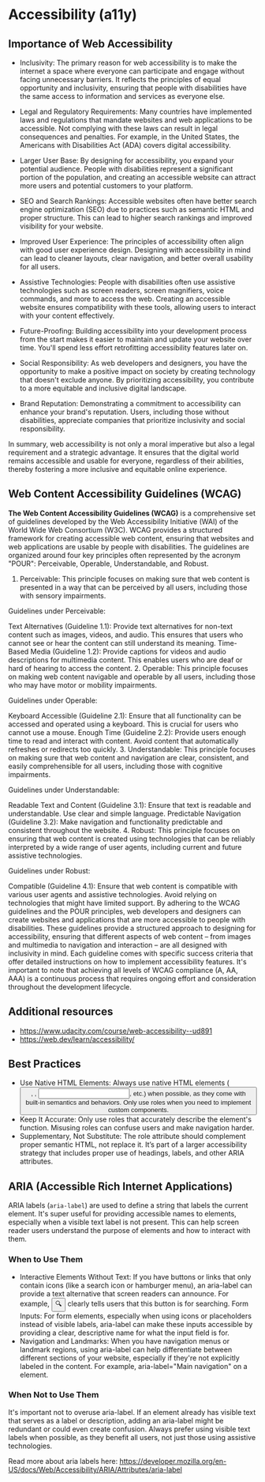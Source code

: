 # Accessibility (a11y)
## Importance of Web Accessibility
* Inclusivity: The primary reason for web accessibility is to make the internet a space where everyone can participate and engage without facing unnecessary barriers. It reflects the principles of equal opportunity and inclusivity, ensuring that people with disabilities have the same access to information and services as everyone else.

* Legal and Regulatory Requirements: Many countries have implemented laws and regulations that mandate websites and web applications to be accessible. Not complying with these laws can result in legal consequences and penalties. For example, in the United States, the Americans with Disabilities Act (ADA) covers digital accessibility.

* Larger User Base: By designing for accessibility, you expand your potential audience. People with disabilities represent a significant portion of the population, and creating an accessible website can attract more users and potential customers to your platform.

* SEO and Search Rankings: Accessible websites often have better search engine optimization (SEO) due to practices such as semantic HTML and proper structure. This can lead to higher search rankings and improved visibility for your website.

* Improved User Experience: The principles of accessibility often align with good user experience design. Designing with accessibility in mind can lead to cleaner layouts, clear navigation, and better overall usability for all users.

* Assistive Technologies: People with disabilities often use assistive technologies such as screen readers, screen magnifiers, voice commands, and more to access the web. Creating an accessible website ensures compatibility with these tools, allowing users to interact with your content effectively.

* Future-Proofing: Building accessibility into your development process from the start makes it easier to maintain and update your website over time. You'll spend less effort retrofitting accessibility features later on.

* Social Responsibility: As web developers and designers, you have the opportunity to make a positive impact on society by creating technology that doesn't exclude anyone. By prioritizing accessibility, you contribute to a more equitable and inclusive digital landscape.

* Brand Reputation: Demonstrating a commitment to accessibility can enhance your brand's reputation. Users, including those without disabilities, appreciate companies that prioritize inclusivity and social responsibility.

In summary, web accessibility is not only a moral imperative but also a legal requirement and a strategic advantage. It ensures that the digital world remains accessible and usable for everyone, regardless of their abilities, thereby fostering a more inclusive and equitable online experience.

## Web Content Accessibility Guidelines (WCAG)
**The Web Content Accessibility Guidelines (WCAG)** is a comprehensive set of guidelines developed by the Web Accessibility Initiative (WAI) of the World Wide Web Consortium (W3C). WCAG provides a structured framework for creating accessible web content, ensuring that websites and web applications are usable by people with disabilities. The guidelines are organized around four key principles often represented by the acronym "POUR": Perceivable, Operable, Understandable, and Robust.

1. Perceivable:
This principle focuses on making sure that web content is presented in a way that can be perceived by all users, including those with sensory impairments.

Guidelines under Perceivable:

Text Alternatives (Guideline 1.1): Provide text alternatives for non-text content such as images, videos, and audio. This ensures that users who cannot see or hear the content can still understand its meaning.
Time-Based Media (Guideline 1.2): Provide captions for videos and audio descriptions for multimedia content. This enables users who are deaf or hard of hearing to access the content.
2. Operable:
This principle focuses on making web content navigable and operable by all users, including those who may have motor or mobility impairments.

Guidelines under Operable:

Keyboard Accessible (Guideline 2.1): Ensure that all functionality can be accessed and operated using a keyboard. This is crucial for users who cannot use a mouse.
Enough Time (Guideline 2.2): Provide users enough time to read and interact with content. Avoid content that automatically refreshes or redirects too quickly.
3. Understandable:
This principle focuses on making sure that web content and navigation are clear, consistent, and easily comprehensible for all users, including those with cognitive impairments.

Guidelines under Understandable:

Readable Text and Content (Guideline 3.1): Ensure that text is readable and understandable. Use clear and simple language.
Predictable Navigation (Guideline 3.2): Make navigation and functionality predictable and consistent throughout the website.
4. Robust:
This principle focuses on ensuring that web content is created using technologies that can be reliably interpreted by a wide range of user agents, including current and future assistive technologies.

Guidelines under Robust:

Compatible (Guideline 4.1): Ensure that web content is compatible with various user agents and assistive technologies. Avoid relying on technologies that might have limited support.
By adhering to the WCAG guidelines and the POUR principles, web developers and designers can create websites and applications that are more accessible to people with disabilities. These guidelines provide a structured approach to designing for accessibility, ensuring that different aspects of web content – from images and multimedia to navigation and interaction – are all designed with inclusivity in mind. Each guideline comes with specific success criteria that offer detailed instructions on how to implement accessibility features. It's important to note that achieving all levels of WCAG compliance (A, AA, AAA) is a continuous process that requires ongoing effort and consideration throughout the development lifecycle.

## Additional resources
- https://www.udacity.com/course/web-accessibility--ud891
- https://web.dev/learn/accessibility/


## Best Practices
- Use Native HTML Elements: Always use native HTML elements (<button>, <a>, <input>, etc.) when possible, as they come with built-in semantics and behaviors. Only use roles when you need to implement custom components.
- Keep It Accurate: Only use roles that accurately describe the element's function. Misusing roles can confuse users and make navigation harder.
- Supplementary, Not Substitute: The role attribute should complement proper semantic HTML, not replace it. It’s part of a larger accessibility strategy that includes proper use of headings, labels, and other ARIA attributes.

## ARIA (Accessible Rich Internet Applications)
ARIA labels (`aria-label`) are used to define a string that labels the current element. It's super useful for providing accessible names to elements, especially when a visible text label is not present. This can help screen reader users understand the purpose of elements and how to interact with them.

### When to Use Them
- Interactive Elements Without Text: If you have buttons or links that only contain icons (like a search icon or hamburger menu), an aria-label can provide a text alternative that screen readers can announce. For example, <button aria-label="Search">🔍</button> clearly tells users that this button is for searching.
Form Inputs: For form elements, especially when using icons or placeholders instead of visible labels, aria-label can make these inputs accessible by providing a clear, descriptive name for what the input field is for.
- Navigation and Landmarks: When you have navigation menus or landmark regions, using aria-label can help differentiate between different sections of your website, especially if they're not explicitly labeled in the content. For example, aria-label="Main navigation" on a <nav> element.

### When Not to Use Them
It's important not to overuse aria-label. If an element already has visible text that serves as a label or description, adding an aria-label might be redundant or could even create confusion. Always prefer using visible text labels when possible, as they benefit all users, not just those using assistive technologies.

Read more about aria labels here: https://developer.mozilla.org/en-US/docs/Web/Accessibility/ARIA/Attributes/aria-label







